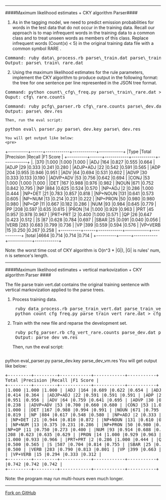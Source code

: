 ----
####Maximum likelihood estimates  + CKY algorithm Parser####

1. As in the tagging model, we need to predict emission probabilities for words in the test data that do not occur in the training data. Recall our approach is to map infrequent words in the training data to a common class and to treat unseen words as members of this class. Replace infrequent words (Count(x) < 5) in the original training data file with a common symbol RARE .
<pre>
Command: ruby data\_process.rb parse\_train.dat parse\_train\_rare.dat
Output: parse\_train\_rare.dat
</pre>

2. Using the maximum likelihood estimates for the rule parameters, implement the CKY algorithm to produce output in the following format: the tree for one sentence per line represented in the JSON tree format.
<pre>
Command: python count\_cfg\_freq.py parse\_train\_rare.dat > cfg\_rare.counts
Ouput: cfg\_rare.counts
</pre>
<pre>
Command: ruby pcfg\_parser.rb cfg\_rare.counts parse\_dev.dat parse\_dev.res
Output: parse\_dev.res
</pre>

    Then, run the eval script:
<pre>
python eval\_parser.py parse\_dev.key parse\_dev.res
</pre>
	You will get output like below:
	<pre>
 +----------+------+------------+------------+------------+
 |Type      |Total |Precision   |Recall      |F1 Score    |
 +----------+------+------------+------------+------------+
 |.         |370   |1.000       |1.000       |1.000       |
 |ADJ       |164   |0.827       |0.555       |0.664       |
 |ADJP      |29    |0.333       |0.241       |0.280       |
 |ADJP+ADJ  |22    |0.542       |0.591       |0.565       |
 |ADP       |204   |0.955       |0.946       |0.951       |
 |ADV       |64    |0.694       |0.531       |0.602       |
 |ADVP      |30    |0.333       |0.133       |0.190       |
 |ADVP+ADV  |53    |0.756       |0.642       |0.694       |
 |CONJ      |53    |1.000       |1.000       |1.000       |
 |DET       |167   |0.988       |0.976       |0.982       |
 |NOUN      |671   |0.752       |0.842       |0.795       |
 |NP        |884   |0.625       |0.524       |0.570       |
 |NP+ADJ    |2     |0.286       |1.000       |0.444       |
 |NP+DET    |21    |0.783       |0.857       |0.818       |
 |NP+NOUN   |131   |0.641       |0.573       |0.605       |
 |NP+NUM    |13    |0.214       |0.231       |0.222       |
 |NP+PRON   |50    |0.980       |0.980       |0.980       |
 |NP+QP     |11    |0.667       |0.182       |0.286       |
 |NUM       |93    |0.984       |0.645       |0.779       |
 |PP        |208   |0.597       |0.635       |0.615       |
 |PRON      |14    |1.000       |0.929       |0.963       |
 |PRT       |45    |0.957       |0.978       |0.967       |
 |PRT+PRT   |2     |0.400       |1.000       |0.571       |
 |QP        |26    |0.647       |0.423       |0.512       |
 |S         |87    |0.628       |0.784       |0.697       |
 |SBAR      |25    |0.091       |0.040       |0.056       |
 |VERB      |283   |0.683       |0.799       |0.736       |
 |VP        |399   |0.559       |0.594       |0.576       |
 |VP+VERB   |15    |0.250       |0.267       |0.258       |
 +----------+------+------------+------------+------------+
 |total     |4664  |0.714       |0.714       |0.714       |
 +----------+------+------------+------------+------------+
	</pre>

Note: the worst time cost of CKY algorithm is O(n^3 * |G|), |G| is rules' num, n is setence's length.

---
####Maximum likelihood estimates  + vertical markovization + CKY algorithm Parser ####

The file parse train vert.dat contains the original training sentence with vertical markovization applied to the parse trees. 

1. Process training data.

	<pre>
	ruby data_process.rb parse_train_vert.dat parse_train_vert_rare.dat
	python count_cfg_freq.py parse_train_vert_rare.dat > cfg_vert_rare.counts</pre>
2. Train with the new file and reparse the development set. 
	
	<pre>
	ruby pcfg_parser.rb cfg_vert_rare.counts parse_dev.dat parse_dev_vm.res
	Output: parse_dev_vm.res</pre>
	Then, run the eval script:
	<pre>
python eval_parser.py parse_dev.key parse_dev_vm.res</pre>
	You will get output like below:
	<pre>
 +---------+---------+------------+------------+-----------+
 |Type     | Total   |Precision   |Recall      |F1 Score   |
 +---------+---------+------------+------------+-----------+
 |.        |370      |1.000       |1.000       |1.000      |
 |ADJ      |164      |0.689       |0.622       |0.654      |
 |ADJP     |29       |0.324       |0.414       |0.364      |
 |ADJP+ADJ |22       |0.591       |0.591       |0.591      |
 |ADP      |204      |0.960       |0.951       |0.956      |
 |ADV      |64       |0.759       |0.641       |0.695      |
 |ADVP     |30       |0.417       |0.167       |0.238      |
 |ADVP+ADV |53       |0.700       |0.660       |0.680      |
 |CONJ     |53       |1.000       |1.000       |1.000      |
 |DET      |167      |0.988       |0.994       |0.991      |
 |NOUN     |671      |0.795       |0.845       |0.819      |
 |NP       |884      |0.617       |0.548       |0.580      |
 |NP+ADJ   |2        |0.333       |0.500       |0.400      |
 |NP+DET   |21       |0.944       |0.810       |0.872      |
 |NP+NOUN  |131      |0.610       |0.656       |0.632      |
 |NP+NUM   |13       |0.375       |0.231       |0.286      |
 |NP+PRON  |50       |0.980       |0.980       |0.980      |
 |NP+QP    |11       |0.750       |0.273       |0.400      |
 |NUM      |93       |0.914       |0.688       |0.785      |
 |PP       |208      |0.623       |0.635       |0.629      |
 |PRON     |14       |1.000       |0.929       |0.963      |
 |PRT      |45       |1.000       |0.933       |0.966      |
 |PRT+PRT  |2        |0.286       |1.000       |0.444      |
 |QP       |26       |0.650       |0.500       |0.565      |
 |S        |587      |0.704       |0.814       |0.755      |
 |SBAR     |25       |0.667       |0.400       |0.500      |
 |VERB     |283      |0.790       |0.813       |0.801      |
 |VP       |399      |0.663       |0.677       |0.670      |
 |VP+VERB  |15       |0.294       |0.333       |0.312      |
 +---------+---------+------------+------------+-----------+
 |total    |4664     |0.742       |0.742       |0.742      |
 +---------+---------+------------+------------+-----------+
	</pre>

Note: the program may run multi-hours even much longer.

----

[Fork on GitHub](https://github.com/wyvernbai/NLP_Tools/tree/master/Parser)